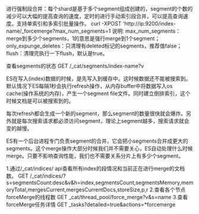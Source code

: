 进行强制段合并：每个shard是基于多个segment组成创建的，segment的个数的减少可以大幅的提高查询的速度，定时的进行手动索引段合并，可以提高查询速度。支持单索引和多索引批量操作。
curl -XPOST 'http://ip:9200/index-name/_forcemerge?max_num_segments=1
说明:
max_num_segments：merge到多少个segments，1的意思是强行merge到1个segment；
only_expunge_deletes：只清理有deleted标记的segments，推荐值false；
flush：清理完执行一下flush，默认是true。

查看segments的状态
GET /_cat/segments/index-name?v

ES在写入(index)数据的时候，是先写入到缓存中。这时候数据还不能被搜索到。默认情况下ES每隔1秒会执行refresh操作，从内存buffer中将数据写入os cache(操作系统的内存)，产生一个segment file文件。同时建立倒排索引，这个时候文档是可以被搜索到的。

每次refresh都会生成一个新的segment，那么segment的数量很快就会爆炸。另外就是每次搜索请求都必须访问segment，理论上segment越多，搜索请求就会变的越慢。

ES有一个后台进程专门负责segment的合并，它会把小segments合并成更大的segments。这个merge操作大部分时候我们并不需要关心，ES自动处理什么时候merge。只要不影响查询性能，我们也不需要关系分片上有多少个segment。



1.通过/_cat/indices/ api查看所有index的段情况和当前正在进行merge的文档数。
GET /_cat/indices/?s=segmentsCount:desc&v&h=index,segmentsCount,segmentsMemory,memoryTotal,mergesCurrent,mergesCurrentDocs,storeSize,p,r
2.查看各个节点forceMerge的线程数
GET _cat/thread_pool/force_merge?v&s=name
3.查看forceMerge任务详情
GET _tasks?detailed=true&actions=*forcemerge